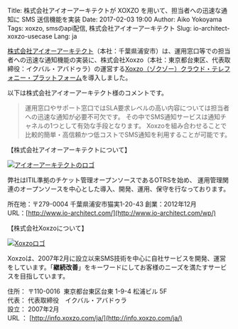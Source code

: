 Title: 株式会社アイオーアーキテクトが XOXZO を⽤いて、担当者への迅速な通知に SMS 送信機能を実装
Date: 2017-02-03 19:00
Author: Aiko Yokoyama
Tags: xoxzo, smsのapi配信, 株式会社アイオーアーキテクト
Slug: io-architect-xoxzo-usecase
Lang: ja

[株式会社アイオーアーキテクト](http://www.io-architect.com/wp/)（本社：千葉県浦安市）は、運用窓口等での担当者への迅速な通知機能の実装に、株式会社Xoxzo（本社：東京都台東区、代表取締役：イクバル・アバドゥラ）の運営する[Xoxzo（ゾクゾー）クラウド・テレフォニー・プラットフォーム](https://www.xoxzo.com/ja/)を導入しました。 

以下は株式会社アイオーアーキテクト様のコメントです。

> 運用窓口やサポート窓口ではSLA要求レベルの高い内容については担当者への迅速な通知が必要不可欠です。
> その中でSMS通知サービスは通知チャネルの1つとして有効な手段となります。
> Xoxzoを組み合わせることで比較的簡単・高信頼かつ低コストでSMS通知を利用することが可能です。

【株式会社アイオーアーキテクトについて】

[![アイオーアーキテクトのロゴ]({filename}/images/client-logos/ioarchitect.gif)](http://www.io-architect.com/wp/)

弊社はITIL準拠のチケット管理オープンソースであるOTRSを始め、
運用管理関連のオープンソースを中心とした導入、開発、運用、保守を行なっております。

所在地：〒279-0004 千葉県浦安市猫実1-20-43 
創業：2012年12月  
URL：[http://www.io-architect.com/](http://www.io-architect.com/wp/)

【株式会社Xoxzoについて】

[![Xoxzoロゴ]({filename}/images/xoxzo-logo-02.png)](http://info.xoxzo.com/ja/)

Xoxzoは、2007年2月に設立以来SMS技術を中心に自社サービスを開発、運営をしています。「**継続改善**」をキーワードにしてお客様のニーズを満たすサービスを目指しています。

住所： 〒110-0016  東京都台東区台東 1-9-4 松浦ビル 5F  
代表： 代表取締役　イクバル・アバドゥラ  
設立： 2007年2月  
URL ： [http://info.xoxzo.com/ja/](http://info.xoxzo.com/ja/)

